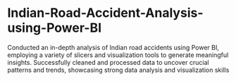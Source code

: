 # Indian-Road-Accident-Analysis-using-Power-BI
Conducted an in-depth analysis of Indian road accidents using Power BI, employing a variety of slicers and visualization tools to generate meaningful insights. Successfully cleaned and processed data to uncover crucial patterns and trends, showcasing strong data analysis and visualization skills
